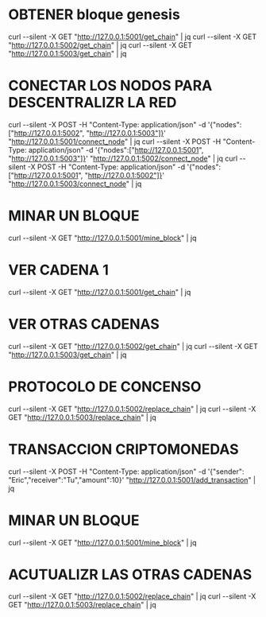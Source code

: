 
# OBTENER bloque genesis
curl --silent -X GET "http://127.0.0.1:5001/get_chain" | jq
curl --silent -X GET "http://127.0.0.1:5002/get_chain" | jq
curl --silent -X GET "http://127.0.0.1:5003/get_chain" | jq

# CONECTAR LOS NODOS PARA DESCENTRALIZR LA RED
curl --silent -X POST -H "Content-Type: application/json" -d '{"nodes":["http://127.0.0.1:5002", "http://127.0.0.1:5003"]}' "http://127.0.0.1:5001/connect_node" | jq
curl --silent -X POST -H "Content-Type: application/json" -d '{"nodes":["http://127.0.0.1:5001", "http://127.0.0.1:5003"]}' "http://127.0.0.1:5002/connect_node" | jq
curl --silent -X POST -H "Content-Type: application/json" -d '{"nodes":["http://127.0.0.1:5001", "http://127.0.0.1:5002"]}' "http://127.0.0.1:5003/connect_node" | jq

# MINAR UN BLOQUE
curl --silent -X GET "http://127.0.0.1:5001/mine_block" | jq

# VER CADENA 1
curl --silent -X GET "http://127.0.0.1:5001/get_chain" | jq

# VER OTRAS CADENAS
curl --silent -X GET "http://127.0.0.1:5002/get_chain" | jq
curl --silent -X GET "http://127.0.0.1:5003/get_chain" | jq

# PROTOCOLO DE CONCENSO
curl --silent -X GET "http://127.0.0.1:5002/replace_chain" | jq
curl --silent -X GET "http://127.0.0.1:5003/replace_chain" | jq

# TRANSACCION CRIPTOMONEDAS
curl --silent -X POST -H "Content-Type: application/json" -d '{"sender": "Eric","receiver":"Tu","amount":10}' "http://127.0.0.1:5001/add_transaction" | jq

# MINAR UN BLOQUE
curl --silent -X GET "http://127.0.0.1:5001/mine_block" | jq

# ACUTUALIZR LAS OTRAS CADENAS
curl --silent -X GET "http://127.0.0.1:5002/replace_chain" | jq
curl --silent -X GET "http://127.0.0.1:5003/replace_chain" | jq
```
